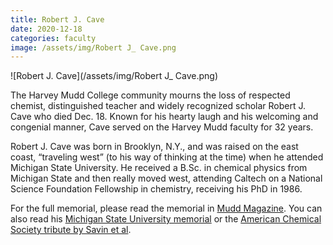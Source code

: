 ```yaml
---
title: Robert J. Cave
date: 2020-12-18
categories: faculty
image: /assets/img/Robert J_ Cave.png
---
```

![Robert J. Cave](/assets/img/Robert J_ Cave.png)

The Harvey Mudd College community mourns the loss of respected chemist, distinguished teacher and widely recognized scholar Robert J. Cave who died Dec. 18. Known for his hearty laugh and his welcoming and congenial manner, Cave served on the Harvey Mudd faculty for 32 years.

Robert J. Cave was born in Brooklyn, N.Y., and was raised on the east coast, “traveling west” (to his way of thinking at the time) when he attended Michigan State University. He received a B.Sc. in chemical physics from Michigan State and then really moved west, attending Caltech on a National Science Foundation Fellowship in chemistry, receiving his PhD in 1986.

For the full memorial, please read the memorial in [Mudd Magazine](https://issuu.com/hmcommar/docs/hmc-fall-winter-magazine-2020-issuu/16). You can also read his [Michigan State University memorial](https://www.chemistry.msu.edu/news/in-memoriam-robert-j-cave-1957-2020-professor-of-chemistry-at-harvey-mudd-college-and-msu-alumnus/) or the [American Chemical Society tribute by Savin et al](https://pubs.acs.org/doi/10.1021/acs.jpca.1c03256).
